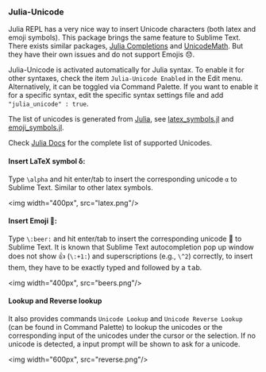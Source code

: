 ### Julia-Unicode

Julia REPL has a very nice way to insert Unicode characters (both latex and emoji symbols). This package brings the same feature to Sublime Text.
There exists similar packages, [Julia Completions](https://github.com/jakeconnor/JuliaCompletions) and [UnicodeMath](https://github.com/mvoidex/UnicodeMath). But they have their own issues and do not support Emojis 😞. 

Julia-Unicode is activated automatically for Julia syntax. To enable it for
other syntaxes, check the item `Julia-Unicode Enabled` in the Edit menu.
Alternatively, it can be toggled via Command Palette. If you want to enable it for a
specific syntax, edit the specific syntax settings file and add `"julia_unicode" : true`. 

The list of unicodes is generated from
[Julia](https://github.com/JuliaLang/julia/), see [latex_symbols.jl](latex_symbols.jl) and [emoji_symbols.jl](emoji_symbols.jl). 

Check [Julia Docs](http://docs.julialang.org/en/latest/manual/unicode-input/) for the complete list of supported Unicodes.

#### Insert LaTeX symbol δ:

Type `\alpha` and hit enter/tab to insert the corresponding unicode `α` to Sublime Text. Similar to other latex symbols.

<img width="400px", src="latex.png"/>

#### Insert Emoji 🍺:

Type `\:beer:` and hit enter/tab to insert the corresponding unicode 🍺 to Sublime Text. 
It is known that Sublime Text autocompletion pop up window does not show 👍 (`\:+1:`) and superscriptions (e.g., `\^2`) correctly, to insert them, they have to be exactly typed and followed by a <kbd>tab</kbd>.

<img width="400px", src="beers.png"/>

#### Lookup and Reverse lookup

It also provides commands `Unicode Lookup` and `Unicode Reverse Lookup` (can be found in Command Palette) to lookup the unicodes or the corresponding input of the unicodes under the cursor or the selection. If no unicode is detected, a input prompt will be shown to ask for a unicode.

<img width="600px", src="reverse.png"/>
